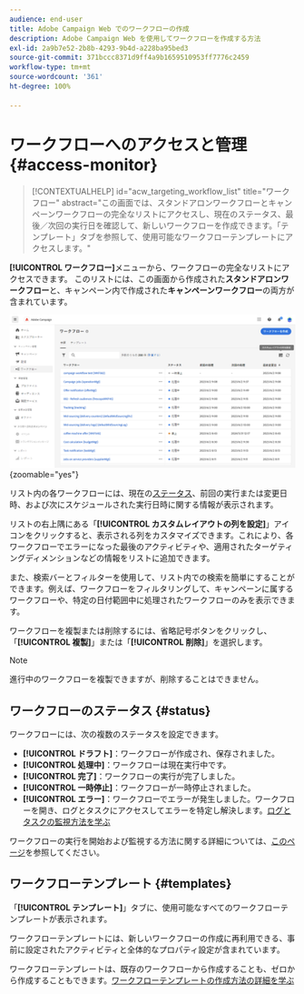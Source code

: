 ```yaml
---
audience: end-user
title: Adobe Campaign Web でのワークフローの作成
description: Adobe Campaign Web を使用してワークフローを作成する方法
exl-id: 2a9b7e52-2b8b-4293-9b4d-a228ba95bed3
source-git-commit: 371bccc8371d9ff4a9b1659510953ff7776c2459
workflow-type: tm+mt
source-wordcount: '361'
ht-degree: 100%

---
```


# ワークフローへのアクセスと管理 {#access-monitor}

>[!CONTEXTUALHELP]
>id="acw_targeting_workflow_list"
>title="ワークフロー"
>abstract="この画面では、スタンドアロンワークフローとキャンペーンワークフローの完全なリストにアクセスし、現在のステータス、最後／次回の実行日を確認して、新しいワークフローを作成できます。「テンプレート」タブを参照して、使用可能なワークフローテンプレートにアクセスします。"

**[!UICONTROL ワークフロー]**&#x200B;メニューから、ワークフローの完全なリストにアクセスできます。 このリストには、この画面から作成された&#x200B;**スタンドアロンワークフロー**&#x200B;と、キャンペーン内で作成された&#x200B;**キャンペーンワークフロー**&#x200B;の両方が含まれています。

![](assets/workflow-list.png){zoomable=&quot;yes&quot;}

リスト内の各ワークフローには、現在の[ステータス](#status)、前回の実行または変更日時、および次にスケジュールされた実行日時に関する情報が表示されます。

リストの右上隅にある「**[!UICONTROL カスタムレイアウトの列を設定]**」アイコンをクリックすると、表示される列をカスタマイズできます。これにより、各ワークフローでエラーになった最後のアクティビティや、適用されたターゲティングディメンションなどの情報をリストに追加できます。

また、検索バーとフィルターを使用して、リスト内での検索を簡単にすることができます。例えば、ワークフローをフィルタリングして、キャンペーンに属するワークフローや、特定の日付範囲中に処理されたワークフローのみを表示できます。

ワークフローを複製または削除するには、省略記号ボタンをクリックし、「**[!UICONTROL 複製]**」または「**[!UICONTROL 削除]**」を選択します。

>[!NOTE]
>
>進行中のワークフローを複製できますが、削除することはできません。

## ワークフローのステータス {#status}

ワークフローには、次の複数のステータスを設定できます。

* **[!UICONTROL ドラフト]**：ワークフローが作成され、保存されました。
* **[!UICONTROL 処理中]**：ワークフローは現在実行中です。
* **[!UICONTROL 完了]**：ワークフローの実行が完了しました。
* **[!UICONTROL 一時停止]**：ワークフローが一時停止されました。
* **[!UICONTROL エラー]**：ワークフローでエラーが発生しました。ワークフローを開き、ログとタスクにアクセスしてエラーを特定し解決します。[ログとタスクの監視方法を学ぶ](start-monitor-workflows.md#logs-tasks)

ワークフローの実行を開始および監視する方法に関する詳細については、[このページ](start-monitor-workflows.md)を参照してください。

## ワークフローテンプレート {#templates}

「**[!UICONTROL テンプレート]**」タブに、使用可能なすべてのワークフローテンプレートが表示されます。

ワークフローテンプレートには、新しいワークフローの作成に再利用できる、事前に設定されたアクティビティと全体的なプロパティ設定が含まれています。

ワークフローテンプレートは、既存のワークフローから作成することも、ゼロから作成することもできます。[ワークフローテンプレートの作成方法の詳細を学ぶ](create-workflow.md#workflow-templates)
